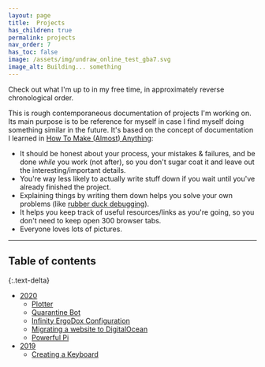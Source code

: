 ```yaml
---
layout: page
title:  Projects
has_children: true
permalink: projects
nav_order: 7
has_toc: false
image: /assets/img/undraw_online_test_gba7.svg
image_alt: Building... something
---
```


Check out what I'm up to in my free time, in approximately reverse chronological order.

This is rough contemporaneous documentation of projects I'm working on. Its main purpose is to be reference for myself in case I find myself doing something similar in the future. It's based on the concept of documentation I learned in [How To Make (Almost) Anything](http://fab.cba.mit.edu/classes/863.17/Harvard/people/julia-ebert/):
- It should be honest about your process, your mistakes & failures, and be done *while* you work (not after), so you don't sugar coat it and leave out the interesting/important details.
- You're way less likely to actually write stuff down if you wait until you've already finished the project.
- Explaining things by writing them down helps you solve your own problems (like [rubber duck debugging](https://en.wikipedia.org/wiki/Rubber_duck_debugging)).
- It helps you keep track of useful resources/links as you're going, so you don't need to keep open 300 browser tabs.
- Everyone loves lots of pictures.

---

## Table of contents
{:.text-delta}

- [2020](/projects/2020)
  - [Plotter](/projects/plotter)
  - [Quarantine Bot](/projects/quarantine-bot)
  - [Infinity ErgoDox Configuration](/projects/infinity-ergodox)
  - [Migrating a website to DigitalOcean](/projects/migrate-to-do)
  - [Powerful Pi](/projects/power-pi)
- [2019](/projects/2019)
  - [Creating a Keyboard](/projects/keyboard)